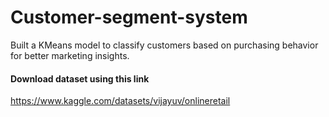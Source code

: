 # Customer-segment-system
Built a KMeans model to classify customers based on purchasing behavior 
for better marketing insights. 

#### Download dataset using this link
https://www.kaggle.com/datasets/vijayuv/onlineretail
